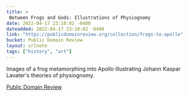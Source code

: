 ```yaml
---
title: > 
 Between Frogs and Gods: Illustrations of Physiognomy
date: 2022-04-17 23:10:02 -0400
dateadded: 2022-04-17 23:10:02 -0400
link: "https://publicdomainreview.org/collection/frogs-to-apollo"
bucket: Public Domain Review
layout: urlnote
tags: ["history", "art"]
--- 
```

Images of a frog metamorphing into Apollo illustrating Johann Kaspar Lavater's theories of physiognomy.
 <!-- end excerpt --> 
<div class='bucket'><a class='internal-link' href='/buckets/public-domain-review'>Public Domain Review</a></div> 
